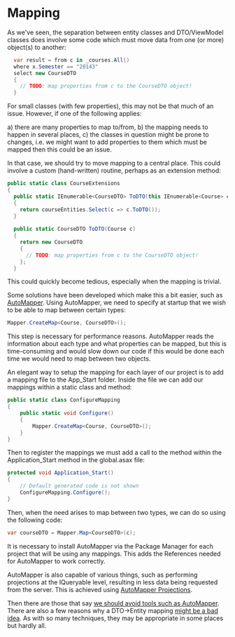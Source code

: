 # Mapping

As we've seen, the separation between entity classes and DTO/ViewModel classes does involve some code which must move data
from one (or more) object(s) to another:

```c#
  var result = from c in _courses.All()
  where x.Semester == "20143"
  select new CourseDTO
  {
    // TODO: map properties from c to the CourseDTO object!
  }
```

For small classes (with few properties), this may not be that much of an issue.
However, if one of the following applies:

a) there are many properties to map to/from,
b) the mapping needs to happen in several places,
c) the classes in question might be prone to changes, i.e. we might want to add properties to them which must be mapped then this could be an issue. 

In that case, we should try to move mapping to a central place. This could involve a custom (hand-written) routine, perhaps as an extension method:

```c#
public static class CourseExtensions
{
  public static IEnumerable<CourseDTO> ToDTO(this IEnumerable<Course> courseEntities)
  {
    return courseEntities.Select(c => c.ToDTO());
  }
  
  public static CourseDTO ToDTO(Course c)
  {
    return new CourseDTO
    {
      // TODO: map properties from c to the CourseDTO object!
    };
  }
```

This could quickly become tedious, especially when the mapping is trivial.

Some solutions have been developed which make this a bit easier, such as [AutoMapper](http://automapper.org/). Using
AutoMapper, we need to specify at startup that we wish to be able to map between certain types:

```c#
Mapper.CreateMap<Course, CourseDTO>();
```

This step is necessary for performance reasons. AutoMapper reads the information about each type and what properties
can be mapped, but this is time-consuming and would slow down our code if this would be done each time we would 
need to map between two objects. 

An elegant way to setup the mapping for each layer of our project is to add a mapping file to the App_Start folder. Inside the file we can add our mappings within a static class and method:

```c#
public static class ConfigureMapping
{
	public static void Configure()
	{
		Mapper.CreateMap<Course, CourseDTO>();
	}
}
```

Then to register the mappings we must add a call to the method within the Application_Start method in the global.asax file:

```c#
protected void Application_Start()
{
	// Default generated code is not shown
	ConfigureMapping.Configure();
}
```

Then, when the need arises to map between two types, we can do so using the following code:

```c#
var courseDTO = Mapper.Map<CourseDTO>(c);
```

It is necessary to install AutoMapper via the Package Manager for each project that will be using any mappings. This adds the References needed for AutoMapper to work correctly.

AutoMapper is also capable of various things, such as performing projections at the IQueryable level, resulting
in less data being requested from the server. This is achieved using [AutoMapper Projections](http://www.codeproject.com/Articles/814869/AutoMapper-tips-and-tricks).

Then there are those that say [we should avoid tools such as AutoMapper](http://www.uglybugger.org/software/post/friends_dont_let_friends_use_automapper). There are also
a few reasons why a DTO->Entity mapping [might be a bad idea](http://rogeralsing.com/2013/12/01/why-mapping-dtos-to-entities-using-automapper-and-entityframework-is-horrible/). As with so many techniques, they may be appropriate in some places but hardly all.
